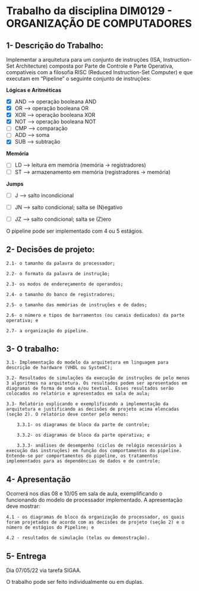 # Trabalho da disciplina DIM0129 - ORGANIZAÇÃO DE COMPUTADORES

## 1- Descrição do Trabalho:

Implementar a arquitetura para um conjunto de instruções (ISA, Instruction-Set Architecture) composta por Parte de Controle e Parte Operativa, compatíveis com a filosofia RISC (Reduced Instruction-Set Computer) e que executam em “Pipeline” o seguinte conjunto de instruções:

**Lógicas e Aritméticas**
- [X] AND —> operação booleana AND
- [X] OR —> operação booleana OR
- [x] XOR —> operação booleana XOR
- [X] NOT —> operação booleana NOT
- [ ] CMP —> comparação
- [ ] ADD —> soma
- [X] SUB —> subtração

**Memória**
- [ ] LD —> leitura em memória (memória -> registradores)
- [ ] ST —> armazenamento em memória (registradores -> memória)

**Jumps**
- [ ] J —> salto incondicional
- [ ] JN —> salto condicional; salta se (N)egativo
- [ ] JZ —> salto condicional; salta se (Z)ero


O pipeline pode ser implementado com 4 ou 5 estágios.

## 2- Decisões de projeto:

    2.1- o tamanho da palavra do processador;

    2.2- o formato da palavra de instrução;

    2.3- os modos de endereçamento de operandos;

    2.4- o tamanho do banco de registradores;

    2.5- o tamanho das memórias de instruções e de dados;

    2.6- o número e tipos de barramentos (ou canais dedicados) da parte operativa; e

    2.7- a organização do pipeline.

## 3- O trabalho:

    3.1- Implementação do modelo da arquitetura em linguagem para descrição de hardware (VHDL ou SystemC);

    3.2- Resultados de simulações da execução de instruções de pelo menos 3 algoritmos na arquitetura. Os resultados podem ser apresentados em diagramas de forma de onda e/ou textual. Esses resultados serão colocados no relatório e apresentados em sala de aula;

    3.3- Relatório explicando e exemplificando a implementação da arquitetura e justificando as decisões de projeto acima elencadas (seção 2). O relatório deve conter pelo menos:

    	3.3.1- os diagramas de bloco da parte de controle;

    	3.3.2- os diagramas de bloco da parte operativa; e

        3.3.3- análises de desempenho (ciclos de relógio necessários à execução das instruções) em função dos comportamentos do pipeline. Entende-se por comportamentos do pipeline, os tratamentos implementados para as dependências de dados e de controle;

## 4- Apresentação

Ocorrerá nos dias 08 e 10/05 em sala de aula, exemplificando o funcionando do modelo de processador implementado. A apresentação deve mostrar:

    4.1 - os diagramas de bloco da organização do processador, os quais foram projetados de acordo com as decisões de projeto (seção 2) e o número de estágios do Pipeline; e

    4.2 - resultados de simulação (telas ou demonstração).

## 5- Entrega

Dia 07/05/22 via tarefa SIGAA.

O trabalho pode ser feito individualmente ou em duplas.
